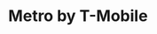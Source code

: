 ---
title: "Metro by T-Mobile"
url: /cleveland-heights/metro-by-t-mobile-mayfield-road/
shop: mobile phone
---
